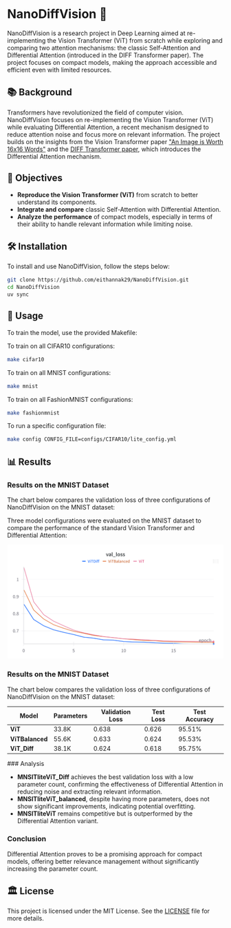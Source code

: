 # NanoDiffVision 🐜

NanoDiffVision is a research project in Deep Learning aimed at re-implementing the Vision Transformer (ViT) from scratch while exploring and comparing two attention mechanisms: the classic Self-Attention and Differential Attention (introduced in the DIFF Transformer paper). The project focuses on compact models, making the approach accessible and efficient even with limited resources.

## 📚 Background

Transformers have revolutionized the field of computer vision. NanoDiffVision focuses on re-implementing the Vision Transformer (ViT) while evaluating Differential Attention, a recent mechanism designed to reduce attention noise and focus more on relevant information. The project builds on the insights from the Vision Transformer paper ["An Image is Worth 16x16 Words"](https://arxiv.org/abs/2010.11929) and the [DIFF Transformer paper](https://arxiv.org/abs/2410.05258), which introduces the Differential Attention mechanism.

## 🎯 Objectives

- **Reproduce the Vision Transformer (ViT)** from scratch to better understand its components.
- **Integrate and compare** classic Self-Attention with Differential Attention.
- **Analyze the performance** of compact models, especially in terms of their ability to handle relevant information while limiting noise.

## 🛠️ Installation

To install and use NanoDiffVision, follow the steps below:

```bash
git clone https://github.com/eithannak29/NanoDiffVision.git
cd NanoDiffVision
uv sync
```

## 🧪 Usage

To train the model, use the provided Makefile:

To train on all CIFAR10 configurations:

```bash
make cifar10
```

To train on all MNIST configurations:

```bash
make mnist
```

To train on all FashionMNIST configurations:

```bash
make fashionmnist
```

To run a specific configuration file:

```bash
make config CONFIG_FILE=configs/CIFAR10/lite_config.yml
```

## 📊 Results

### Results on the MNIST Dataset

The chart below compares the validation loss of three configurations of NanoDiffVision on the MNIST dataset:

Three model configurations were evaluated on the MNIST dataset to compare the performance of the standard Vision Transformer and Differential Attention:

<div align="center">
  <img src="results/mnist_val_loss_comparison.png" alt="Validation Loss on MNIST" width="600">
</div>

### Results on the MNIST Dataset
The chart below compares the validation loss of three configurations of NanoDiffVision on the MNIST dataset:

<div align="center">

| **Model**                | **Parameters** | **Validation Loss** | **Test Loss** | **Test Accuracy** |
|--------------------------|----------------|---------------------|---------------|--------------------|
| **ViT**         | 33.8K          | 0.638               | 0.626         | 95.51%            |
| **ViTBalanced** | 55.6K          | 0.633               | 0.624         | 95.53%            |
| **ViT_Diff**    | 38.1K          | 0.624               | 0.618         | 95.75%            |

</div>
### Analysis

- **MNSITliteViT_Diff** achieves the best validation loss with a low parameter count, confirming the effectiveness of Differential Attention in reducing noise and extracting relevant information.
- **MNSITliteViT_balanced**, despite having more parameters, does not show significant improvements, indicating potential overfitting.
- **MNSITliteViT** remains competitive but is outperformed by the Differential Attention variant.

### Conclusion

Differential Attention proves to be a promising approach for compact models, offering better relevance management without significantly increasing the parameter count.


## 🏛️ License

This project is licensed under the MIT License. See the [LICENSE](LICENSE) file for more details.
